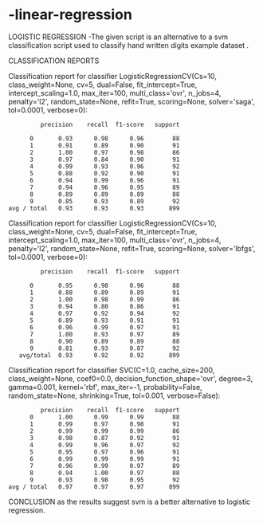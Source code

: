 # -linear-regression
LOGISTIC REGRESSION 
-The given script is an  alternative to a svm classification script used to classify hand written digits example dataset .



CLASSIFICATION REPORTS

Classification report for classifier LogisticRegressionCV(Cs=10, class_weight=None, cv=5, dual=False,
           fit_intercept=True, intercept_scaling=1.0, max_iter=100,
           multi_class='ovr', n_jobs=4, penalty='l2', random_state=None,
           refit=True, scoring=None, solver='saga', tol=0.0001, verbose=0):
             
             precision    recall  f1-score   support
          
          0       0.93      0.98      0.96        88
          1       0.91      0.89      0.90        91
          2       1.00      0.97      0.98        86
          3       0.97      0.84      0.90        91
          4       0.99      0.93      0.96        92
          5       0.88      0.92      0.90        91
          6       0.94      0.99      0.96        91
          7       0.94      0.96      0.95        89
          8       0.89      0.89      0.89        88
          9       0.85      0.93      0.89        92
    avg / total   0.93      0.93      0.93       899
 
 
 Classification report for classifier LogisticRegressionCV(Cs=10, class_weight=None, cv=5, dual=False,
           fit_intercept=True, intercept_scaling=1.0, max_iter=100,
           multi_class='ovr', n_jobs=4, penalty='l2', random_state=None,
           refit=True, scoring=None, solver='lbfgs', tol=0.0001, verbose=0):
             
             precision    recall  f1-score   support
          
          0       0.95      0.98      0.96        88
          1       0.88      0.89      0.89        91
          2       1.00      0.98      0.99        86
          3       0.94      0.80      0.86        91
          4       0.97      0.92      0.94        92
          5       0.89      0.93      0.91        91
          6       0.96      0.99      0.97        91
          7       1.00      0.93      0.97        89
          8       0.90      0.89      0.89        88
          9       0.81      0.93      0.87        92
       avg/total  0.93      0.92      0.92       899
          
 Classification report for classifier SVC(C=1.0, cache_size=200, class_weight=None, coef0=0.0,
  decision_function_shape='ovr', degree=3, gamma=0.001, kernel='rbf',
  max_iter=-1, probability=False, random_state=None, shrinking=True,
  tol=0.001, verbose=False):
             
             precision    recall  f1-score   support
          0       1.00      0.99      0.99        88
          1       0.99      0.97      0.98        91
          2       0.99      0.99      0.99        86
          3       0.98      0.87      0.92        91
          4       0.99      0.96      0.97        92
          5       0.95      0.97      0.96        91
          6       0.99      0.99      0.99        91
          7       0.96      0.99      0.97        89
          8       0.94      1.00      0.97        88
          9       0.93      0.98      0.95        92
    avg / total   0.97      0.97      0.97       899


CONCLUSION
as the results suggest svm is a better alternative to logistic regression.
